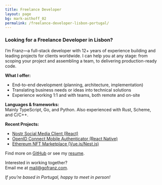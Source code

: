 ```yaml
---
title: Freelance Developer
layout: page
bg: mark-asthoff_02
permalink: /freelance-developer-lisbon-portugal/
---
```


### Looking for a Freelance Developer in Lisbon?

I’m Franz—a full-stack developer with 12+ years of experience building and leading projects for clients worldwide. I can help you at any stage: from scoping your project and assembling a team, to delivering production-ready code.

**What I offer:**

- End-to-end development (planning, architecture, implementation)
- Translating business needs or ideas into technical solutions
- Experience working 1:1 and with teams, both remote and on-site

**Languages & frameworks:**  
Mainly TypeScript, Go, and Python. Also experienced with Rust, Scheme, and C/C++.

**Recent Projects:**
- [Nostr Social Media Client (React)](/work/nostrop/)
- [OpenID Connect Mobile Authenticator (React Native)](/work/mobile-authenticator/)
- [Ethereum NFT Marketplace (Vue.js/Nest.js)](/work/onesnow-nft-marketplace/)

Find more on [GitHub](https://github.com/franzos) or see my [resume](/resume/).

Interested in working together?  
Email me at [mail@gofranz.com](mailto:mail@gofranz.com).

*If you’re based in Portugal, happy to meet in person!*
